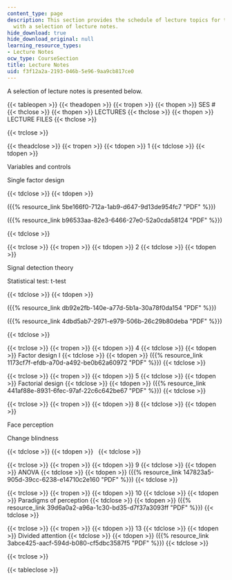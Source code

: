 ```yaml
---
content_type: page
description: This section provides the schedule of lecture topics for the course along
  with a selection of lecture notes.
hide_download: true
hide_download_original: null
learning_resource_types:
- Lecture Notes
ocw_type: CourseSection
title: Lecture Notes
uid: f3f12a2a-2193-046b-5e96-9aa9cb817ce0
---
```


A selection of lecture notes is presented below.

{{< tableopen >}}
{{< theadopen >}}
{{< tropen >}}
{{< thopen >}}
SES #
{{< thclose >}}
{{< thopen >}}
LECTURES
{{< thclose >}}
{{< thopen >}}
LECTURE FILES
{{< thclose >}}

{{< trclose >}}

{{< theadclose >}}
{{< tropen >}}
{{< tdopen >}}
1
{{< tdclose >}}
{{< tdopen >}}


Variables and controls

Single factor design


{{< tdclose >}}
{{< tdopen >}}


({{% resource_link 5be166f0-712a-1ab9-d647-9d13de954fc7 "PDF" %}})

({{% resource_link b96533aa-82e3-6466-27e0-52a0cda58124 "PDF" %}})


{{< tdclose >}}

{{< trclose >}}
{{< tropen >}}
{{< tdopen >}}
2
{{< tdclose >}}
{{< tdopen >}}


Signal detection theory

Statistical test: t-test


{{< tdclose >}}
{{< tdopen >}}


({{% resource_link db92e2fb-140e-a77d-5b1a-30a78f0da154 "PDF" %}})

({{% resource_link 4dbd5ab7-2971-e979-506b-26c29b80deba "PDF" %}})


{{< tdclose >}}

{{< trclose >}}
{{< tropen >}}
{{< tdopen >}}
4
{{< tdclose >}}
{{< tdopen >}}
Factor design I
{{< tdclose >}}
{{< tdopen >}}
({{% resource_link 1173cf7f-efdb-a70d-a492-be0b62a60972 "PDF" %}})
{{< tdclose >}}

{{< trclose >}}
{{< tropen >}}
{{< tdopen >}}
5
{{< tdclose >}}
{{< tdopen >}}
Factorial design
{{< tdclose >}}
{{< tdopen >}}
({{% resource_link 441af88e-8931-6fec-97af-22c6c642be67 "PDF" %}})
{{< tdclose >}}

{{< trclose >}}
{{< tropen >}}
{{< tdopen >}}
8
{{< tdclose >}}
{{< tdopen >}}


Face perception

Change blindness


{{< tdclose >}}
{{< tdopen >}}
 
{{< tdclose >}}

{{< trclose >}}
{{< tropen >}}
{{< tdopen >}}
9
{{< tdclose >}}
{{< tdopen >}}
ANOVA
{{< tdclose >}}
{{< tdopen >}}
({{% resource_link 147823a5-905d-39cc-6238-e14710c2e160 "PDF" %}})
{{< tdclose >}}

{{< trclose >}}
{{< tropen >}}
{{< tdopen >}}
10
{{< tdclose >}}
{{< tdopen >}}
Paradigms of perception
{{< tdclose >}}
{{< tdopen >}}
({{% resource_link 39d6a0a2-a96a-1c30-bd35-d7f37a3093ff "PDF" %}})
{{< tdclose >}}

{{< trclose >}}
{{< tropen >}}
{{< tdopen >}}
13
{{< tdclose >}}
{{< tdopen >}}
Divided attention
{{< tdclose >}}
{{< tdopen >}}
({{% resource_link 3abce425-aacf-594d-b080-cf5dbc3587f5 "PDF" %}})
{{< tdclose >}}

{{< trclose >}}

{{< tableclose >}}